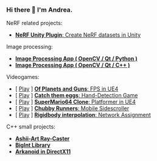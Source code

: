 ### Hi there 👋 I'm Andrea.

NeRF related projects:
- [**NeRF Unity Plugin**: Create NeRF datasets in Unity](https://github.com/AndreaMas/nerf-dataset-creator-plugin)

Image processing:
- [**Image Processing App ( OpenCV / Qt / Python )**](https://github.com/AndreaMas/pyImageProc)
- [**Image Processing App ( OpenCV / Qt / C++ )**](https://github.com/AndreaMas/ImgProcCppQtCvFlow.git)

Videogames:
- [ [Play](https://fraffer.itch.io/of-planets-and-guns) ] [**Of Planets and Guns**: FPS in UE4](https://gitlab.com/bug-society/of-planets-and-guns/-/tree/master)
- [ [Play](https://aramas.itch.io/catch-them-eggs) ] [**Catch them eggs**: Hand-Detection Game](https://github.com/AndreaMas/HCI_Project)
- [ [Play](https://aramas.itch.io/unreal-engine-platformer-game-engine-assignment) ] [**SuperMario64 Clone**: Platformer in UE4](https://gitlab.com/masciulliandrea96/gameengineproj)
- [ [Play](https://ecchi-sensei.itch.io/chubby-runners) ] [**Chubby Runners**: Mobile Sidescroller](https://github.com/Martiriak/Stickman-Project)
- [ [Play](https://aramas.itch.io/network-transform-sync-test) ] [**Rigidbody interpolation**: Network Assignment](https://github.com/AndreaMas/rb-interpolation)

C++ small projects:
- [**Ashii-Art Ray-Caster**](https://github.com/AndreaMas/cpp-basic-raytracer)
- [**BigInt Library**](https://github.com/AndreaMas/big-int-lib-cpp)
- [**Arkanoid in DirectX11**](https://github.com/AndreaMas/graphics-homework-directx-arkanoid)
    


<!--

- Website : [Work in progress]

**AndreaMas/AndreaMas** is a ✨ _special_ ✨ repository because its `README.md` (this file) appears on your GitHub profile.

Here are some ideas to get you started:

- 🔭 I’m currently working on ...
- 🌱 I’m currently learning ...
- 👯 I’m looking to collaborate on ...
- 🤔 I’m looking for help with ...
- 💬 Ask me about ...
- 📫 How to reach me: ...
- 😄 Pronouns: ...
- ⚡ Fun fact: ...
-->
